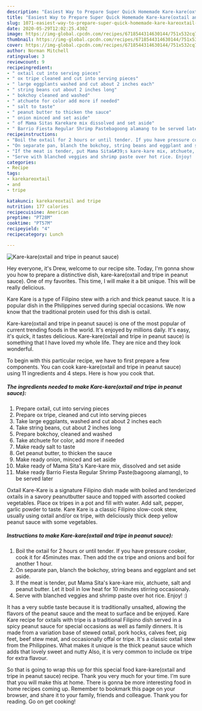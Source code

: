 ```yaml
---
description: "Easiest Way to Prepare Super Quick Homemade Kare-kare(oxtail and tripe in peanut sauce)"
title: "Easiest Way to Prepare Super Quick Homemade Kare-kare(oxtail and tripe in peanut sauce)"
slug: 1071-easiest-way-to-prepare-super-quick-homemade-kare-kareoxtail-and-tripe-in-peanut-sauce
date: 2020-05-29T12:02:25.430Z
image: https://img-global.cpcdn.com/recipes/6718544314630144/751x532cq70/kare-kareoxtail-and-tripe-in-peanut-sauce-recipe-main-photo.jpg
thumbnail: https://img-global.cpcdn.com/recipes/6718544314630144/751x532cq70/kare-kareoxtail-and-tripe-in-peanut-sauce-recipe-main-photo.jpg
cover: https://img-global.cpcdn.com/recipes/6718544314630144/751x532cq70/kare-kareoxtail-and-tripe-in-peanut-sauce-recipe-main-photo.jpg
author: Norman Mitchell
ratingvalue: 3
reviewcount: 9
recipeingredient:
- " oxtail cut into serving pieces"
- " ox tripe cleaned and cut into serving pieces"
- " large eggplants washed and cut about 2 inches each"
- " string beans cut about 2 inches long"
- " bokchoy cleaned and washed"
- " atchuete for color add more if needed"
- " salt to taste"
- " peanut butter to thicken the sauce"
- " onion minced and set aside"
- " of Mama Sitas Karekare mix dissolved and set aside"
- " Barrio Fiesta Regular Shrimp Pastebagoong alamang to be served later"
recipeinstructions:
- "Boil the oxtail for 2 hours or until tender. If you have pressure cooker, cook it for 45minutes max. Then add the ox tripe and onions and boil for another 1 hour."
- "On separate pan, blanch the bokchoy, string beans and eggplant and set aside."
- "If the meat is tender, put Mama Sita&#39;s kare-kare mix, atchuete, salt and peanut butter. Let it boil in low heat for 10 minutes stirring occasionaly."
- "Serve with blanched veggies and shrimp paste over hot rice. Enjoy! :)"
categories:
- Recipe
tags:
- karekareoxtail
- and
- tripe

katakunci: karekareoxtail and tripe 
nutrition: 177 calories
recipecuisine: American
preptime: "PT28M"
cooktime: "PT57M"
recipeyield: "4"
recipecategory: Lunch

---
```



![Kare-kare(oxtail and tripe in peanut sauce)](https://img-global.cpcdn.com/recipes/6718544314630144/751x532cq70/kare-kareoxtail-and-tripe-in-peanut-sauce-recipe-main-photo.jpg)

Hey everyone, it's Drew, welcome to our recipe site. Today, I'm gonna show you how to prepare a distinctive dish, kare-kare(oxtail and tripe in peanut sauce). One of my favorites. This time, I will make it a bit unique. This will be really delicious.

Kare Kare is a type of Filipino stew with a rich and thick peanut sauce. It is a popular dish in the Philippines served during special occasions. We now know that the traditional protein used for this dish is oxtail.

Kare-kare(oxtail and tripe in peanut sauce) is one of the most popular of current trending foods in the world. It's enjoyed by millions daily. It's easy, it's quick, it tastes delicious. Kare-kare(oxtail and tripe in peanut sauce) is something that I have loved my whole life. They are nice and they look wonderful.


To begin with this particular recipe, we have to first prepare a few components. You can cook kare-kare(oxtail and tripe in peanut sauce) using 11 ingredients and 4 steps. Here is how you cook that.

<!--inarticleads1-->

##### The ingredients needed to make Kare-kare(oxtail and tripe in peanut sauce):

1. Prepare  oxtail, cut into serving pieces
1. Prepare  ox tripe, cleaned and cut into serving pieces
1. Take  large eggplants, washed and cut about 2 inches each
1. Take  string beans, cut about 2 inches long
1. Prepare  bokchoy, cleaned and washed
1. Take  atchuete for color, add more if needed
1. Make ready  salt to taste
1. Get  peanut butter, to thicken the sauce
1. Make ready  onion, minced and set aside
1. Make ready  of Mama Sita&#39;s Kare-kare mix, dissolved and set aside
1. Make ready  Barrio Fiesta Regular Shrimp Paste(bagoong alamang), to be served later


Oxtail Kare-Kare is a signature Filipino dish made with boiled and tenderized oxtails in a savory peanutbutter sauce and topped with assorted cooked vegetables. Place ox tripes in a pot and fill with water. Add salt, pepper, garlic powder to taste. Kare Kare is a classic Filipino slow-cook stew, usually using oxtail and/or ox tripe, with deliciously thick deep yellow peanut sauce with some vegetables. 

<!--inarticleads2-->

##### Instructions to make Kare-kare(oxtail and tripe in peanut sauce):

1. Boil the oxtail for 2 hours or until tender. If you have pressure cooker, cook it for 45minutes max. Then add the ox tripe and onions and boil for another 1 hour.
1. On separate pan, blanch the bokchoy, string beans and eggplant and set aside.
1. If the meat is tender, put Mama Sita&#39;s kare-kare mix, atchuete, salt and peanut butter. Let it boil in low heat for 10 minutes stirring occasionaly.
1. Serve with blanched veggies and shrimp paste over hot rice. Enjoy! :)


It has a very subtle taste because it is traditionally unsalted, allowing the flavors of the peanut sauce and the meat to surface and be enjoyed. Kare Kare recipe for oxtails with tripe is a traditional Filipino dish served in a spicy peanut sauce for special occasions as well as family dinners. It is made from a variation base of stewed oxtail, pork hocks, calves feet, pig feet, beef stew meat, and occasionally offal or tripe. It&#39;s a classic oxtail stew from the Philippines. What makes it unique is the thick peanut sauce which adds that lovely sweet and nutty Also, it is very common to include ox tripe for extra flavour. 

So that is going to wrap this up for this special food kare-kare(oxtail and tripe in peanut sauce) recipe. Thank you very much for your time. I'm sure that you will make this at home. There is gonna be more interesting food in home recipes coming up. Remember to bookmark this page on your browser, and share it to your family, friends and colleague. Thank you for reading. Go on get cooking!

